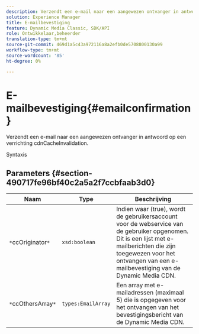 ```yaml
---
description: Verzendt een e-mail naar een aangewezen ontvanger in antwoord op een verrichting cdnCacheInvalidation.
solution: Experience Manager
title: E-mailbevestiging
feature: Dynamic Media Classic, SDK/API
role: Ontwikkelaar,beheerder
translation-type: tm+mt
source-git-commit: 469d1a5c43a972116a8a2efb0de5708800130a99
workflow-type: tm+mt
source-wordcount: '85'
ht-degree: 0%

---
```



# E-mailbevestiging{#emailconfirmation}

Verzendt een e-mail naar een aangewezen ontvanger in antwoord op een verrichting cdnCacheInvalidation.

Syntaxis

## Parameters {#section-490717fe96bf40c2a5a2f7ccbfaab3d0}

| Naam | Type | Beschrijving |
|---|---|---|
| `*`ccOriginator`*` | `xsd:boolean` | Indien waar (true), wordt de gebruikersaccount voor de webservice van de gebruiker opgenomen. Dit is een lijst met e-mailberichten die zijn toegewezen voor het ontvangen van een e-mailbevestiging van de Dynamic Media CDN. |
| `*`ccOthersArray`*` | `types:EmailArray` | Een array met e-mailadressen (maximaal 5) die is opgegeven voor het ontvangen van het bevestigingsbericht van de Dynamic Media CDN. |

